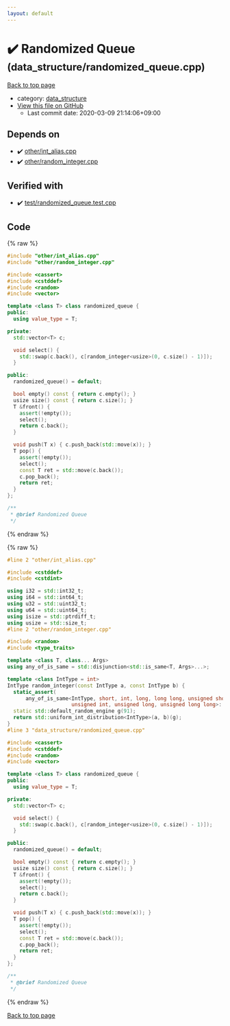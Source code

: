 ```yaml
---
layout: default
---
```


<!-- mathjax config similar to math.stackexchange -->
<script type="text/javascript" async
  src="https://cdnjs.cloudflare.com/ajax/libs/mathjax/2.7.5/MathJax.js?config=TeX-MML-AM_CHTML">
</script>
<script type="text/x-mathjax-config">
  MathJax.Hub.Config({
    TeX: { equationNumbers: { autoNumber: "AMS" }},
    tex2jax: {
      inlineMath: [ ['$','$'] ],
      processEscapes: true
    },
    "HTML-CSS": { matchFontHeight: false },
    displayAlign: "left",
    displayIndent: "2em"
  });
</script>

<script type="text/javascript" src="https://cdnjs.cloudflare.com/ajax/libs/jquery/3.4.1/jquery.min.js"></script>
<script src="https://cdn.jsdelivr.net/npm/jquery-balloon-js@1.1.2/jquery.balloon.min.js" integrity="sha256-ZEYs9VrgAeNuPvs15E39OsyOJaIkXEEt10fzxJ20+2I=" crossorigin="anonymous"></script>
<script type="text/javascript" src="../../assets/js/copy-button.js"></script>
<link rel="stylesheet" href="../../assets/css/copy-button.css" />


# :heavy_check_mark: Randomized Queue <small>(data_structure/randomized_queue.cpp)</small>

<a href="../../index.html">Back to top page</a>

* category: <a href="../../index.html#c8f6850ec2ec3fb32f203c1f4e3c2fd2">data_structure</a>
* <a href="{{ site.github.repository_url }}/blob/master/data_structure/randomized_queue.cpp">View this file on GitHub</a>
    - Last commit date: 2020-03-09 21:14:06+09:00




## Depends on

* :heavy_check_mark: <a href="../other/int_alias.cpp.html">other/int_alias.cpp</a>
* :heavy_check_mark: <a href="../other/random_integer.cpp.html">other/random_integer.cpp</a>


## Verified with

* :heavy_check_mark: <a href="../../verify/test/randomized_queue.test.cpp.html">test/randomized_queue.test.cpp</a>


## Code

<a id="unbundled"></a>
{% raw %}
```cpp
#include "other/int_alias.cpp"
#include "other/random_integer.cpp"

#include <cassert>
#include <cstddef>
#include <random>
#include <vector>

template <class T> class randomized_queue {
public:
  using value_type = T;

private:
  std::vector<T> c;

  void select() {
    std::swap(c.back(), c[random_integer<usize>(0, c.size() - 1)]);
  }

public:
  randomized_queue() = default;

  bool empty() const { return c.empty(); }
  usize size() const { return c.size(); }
  T &front() {
    assert(!empty());
    select();
    return c.back();
  }

  void push(T x) { c.push_back(std::move(x)); }
  T pop() {
    assert(!empty());
    select();
    const T ret = std::move(c.back());
    c.pop_back();
    return ret;
  }
};

/**
 * @brief Randomized Queue
 */

```
{% endraw %}

<a id="bundled"></a>
{% raw %}
```cpp
#line 2 "other/int_alias.cpp"

#include <cstddef>
#include <cstdint>

using i32 = std::int32_t;
using i64 = std::int64_t;
using u32 = std::uint32_t;
using u64 = std::uint64_t;
using isize = std::ptrdiff_t;
using usize = std::size_t;
#line 2 "other/random_integer.cpp"

#include <random>
#include <type_traits>

template <class T, class... Args>
using any_of_is_same = std::disjunction<std::is_same<T, Args>...>;

template <class IntType = int>
IntType random_integer(const IntType a, const IntType b) {
  static_assert(
      any_of_is_same<IntType, short, int, long, long long, unsigned short,
                     unsigned int, unsigned long, unsigned long long>::value);
  static std::default_random_engine g(91);
  return std::uniform_int_distribution<IntType>(a, b)(g);
}
#line 3 "data_structure/randomized_queue.cpp"

#include <cassert>
#include <cstddef>
#include <random>
#include <vector>

template <class T> class randomized_queue {
public:
  using value_type = T;

private:
  std::vector<T> c;

  void select() {
    std::swap(c.back(), c[random_integer<usize>(0, c.size() - 1)]);
  }

public:
  randomized_queue() = default;

  bool empty() const { return c.empty(); }
  usize size() const { return c.size(); }
  T &front() {
    assert(!empty());
    select();
    return c.back();
  }

  void push(T x) { c.push_back(std::move(x)); }
  T pop() {
    assert(!empty());
    select();
    const T ret = std::move(c.back());
    c.pop_back();
    return ret;
  }
};

/**
 * @brief Randomized Queue
 */

```
{% endraw %}

<a href="../../index.html">Back to top page</a>

